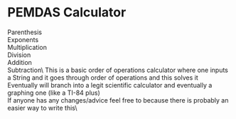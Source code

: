# PEMDAS Calculator
Parenthesis\
Exponents\
Multiplication\
Division\
Addition\
Subtraction\ 
This is a basic order of operations calculator where one inputs a String and it goes through order of operations and this solves it\
Eventually will branch into a legit scientific calculator and eventually a graphing one (like a TI-84 plus)\
If anyone has any changes/advice feel free to because there is probably an easier way to write this\
